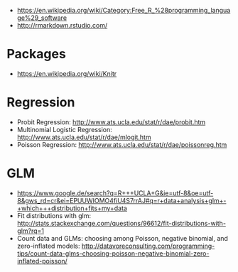 

+ https://en.wikipedia.org/wiki/Category:Free_R_%28programming_language%29_software
+ http://rmarkdown.rstudio.com/

# Packages
+ https://en.wikipedia.org/wiki/Knitr


# Regression
+ Probit Regression: http://www.ats.ucla.edu/stat/r/dae/probit.htm
+ Multinomial Logistic Regression: http://www.ats.ucla.edu/stat/r/dae/mlogit.htm
+ Poisson Regression: http://www.ats.ucla.edu/stat/r/dae/poissonreg.htm 

# GLM 
+ https://www.google.de/search?q=R+++UCLA+G&ie=utf-8&oe=utf-8&gws_rd=cr&ei=EPUUWIOMO4fiU4S7rrAJ#q=r+data+analysis+glm+-+which+++distribution+fits+my+data
+ Fit distributions with glm: http://stats.stackexchange.com/questions/96612/fit-distributions-with-glm?rq=1
+ Count data and GLMs: choosing among Poisson, negative binomial, and zero-inflated models: http://datavoreconsulting.com/programming-tips/count-data-glms-choosing-poisson-negative-binomial-zero-inflated-poisson/
